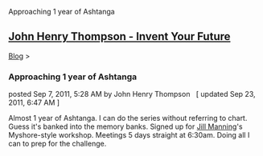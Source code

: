 Approaching 1 year of Ashtanga 

[John Henry Thompson - Invent Your Future](../index.html)
---------------------------------------------------------

    

[Blog](../z-blog-1.html)‎ > ‎

### Approaching 1 year of Ashtanga

posted Sep 7, 2011, 5:28 AM by John Henry Thompson   \[ updated Sep 23, 2011, 6:47 AM \]

Almost 1 year of Ashtanga. I can do the series without referring to chart. Guess it's banked into the memory banks. Signed up for [Jill Manning](http://www.jillmanning.com/)'s Myshore-style workshop. Meetings 5 days straight at 6:30am. Doing all I can to prep for the challenge.

  

